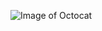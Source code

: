 ![Image of Octocat](https://www.google.com/url?sa=i&url=https%3A%2F%2Fgithub.com%2Foctocat&psig=AOvVaw3hyp0UKTyR6JR_x66WLFFV&ust=1612285463878000&source=images&cd=vfe&ved=0CAIQjRxqFwoTCIC1hceVye4CFQAAAAAdAAAAABAD)
